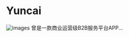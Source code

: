 # Yuncai
![images](https://raw.githubusercontent.com/Josin22/image_source/master/yuncai_all.gif)
曾是一款商业运营级B2B服务平台APP...

